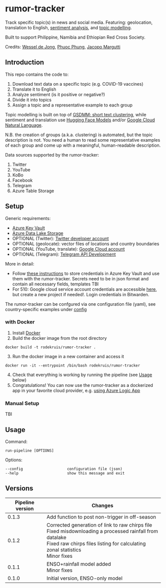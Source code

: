 # rumor-tracker

Track specific topic(s) in news and social media.
Featuring: geolocation, translation to English, [sentiment analysis](https://en.wikipedia.org/wiki/Sentiment_analysis), and [topic modelling](https://en.wikipedia.org/wiki/Topic_model).

Built to support Philippine, Namibia and Ethiopian Red Cross Society.

Credits: [Wessel de Jong](https://github.com/Wessel93), [Phuoc Phung](https://github.com/p-phung), [Jacopo Margutti](https://github.com/jmargutt)

## Introduction
This repo contains the code to:
1. Download text data on a specific topic (e.g. COVID-19 vaccines)
2. Translate it to English
3. Analyze sentiment (is it positive or negative?)
4. Divide it into topics
5. Assign a topic and a representative example to each group

Topic modelling is built on top of [GSDMM: short text clustering](https://github.com/rwalk/gsdmm), while sentiment and translation use [Hugging Face Models](https://huggingface.co/) and/or [Google Cloud Natural Language](https://cloud.google.com/natural-language).

N.B. the creation of groups (a.k.a. clustering) is automated, but the topic description is not. You need a human to read some representative examples of each group and come up 
with a meaningful, human-readable description.

Data sources supported by the rumor-tracker:
1. Twitter
2. YouTube
3. KoBo
4. Facebook
5. Telegram
6. Azure Table Storage

## Setup
Generic requirements:
-   [Azure Key Vault](https://azure.microsoft.com/en-us/services/key-vault/)
-   [Azure Data Lake Storage](https://docs.microsoft.com/en-us/azure/storage/blobs/data-lake-storage-introduction)
-   OPTIONAL (Twitter): [Twitter developer account](https://developer.twitter.com/en/apply-for-access)
-   OPTIONAL (geolocate): vector files of locations and country boundaries
-   OPTIONAL (YouTube, translate): [Google Cloud account](https://cloud.google.com/)
-   OPTIONAL (Telegram): [Telegram API Development](https://my.telegram.org)

More in detail:
- Follow [these instructions](https://docs.google.com/document/d/1q6h5zYDFLMaWDGBfSEe0EGl8Ymi09WhuqpHPxnQy6DU/edit?usp=sharing) to store credentials in Azure Key Vault and use them with the rumor-tracker. Secrets need to be in json format and contain all necessary fields, templates TBI
- For 510: Google cloud service account credentials are accessible [here](https://console.cloud.google.com/apis/credentials?project=eth-conflict-tracker&folder=&organizationId=&supportedpurview=project), but create a new project if needed!. Login credentials in Bitwarden.

The rumor-tracker can be confgured via one configuration file (yaml), see country-specific examples under [config](https://github.com/rodekruis/rumor-tracker/tree/master/config)

### with Docker
1. Install [Docker](https://www.docker.com/get-started)
2. Build the docker image from the root directory
```
docker build -t rodekruis/rumor-tracker .
```
3. Run the docker image in a new container and access it
```
docker run -it --entrypoint /bin/bash rodekruis/rumor-tracker
```
4. Check that everything is working by running the pipeline (see [Usage](https://github.com/rodekruis/news-tracker-ethiopia#usage) below)
5. Congratulations! You can now use the rumor-tracker as a dockerized app in your favorite cloud provider, e.g. [using Azure Logic App](https://docs.google.com/document/d/182aQPVRZkXifHDNjmE66tj5L1l4IvAt99rxBzpmISPU/edit?usp=sharing)

### Manual Setup
TBI

## Usage
Command:
```
run-pipeline [OPTIONS]
```
Options:
  ```
  --config                    configuration file (json)
  --help                      show this message and exit
  ```


##  Versions

| Pipeline version | Changes |
| --- | --- |
| 0.1.3 | Add function to post non-trigger in off-season |
| 0.1.2 | Corrected generation of link to raw chirps file <br> Fixed misdownloading a processed rainfall from datalake <br> Fixed raw chirps files listing for calculating zonal statistics <br> Minor fixes |
| 0.1.1 | ENSO+rainfall model added <br> Minor fixes | 
| 0.1.0 | Initial version, ENSO-only model |